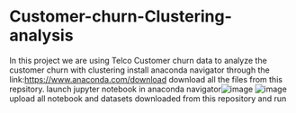 # Customer-churn-Clustering-analysis
In this project we are using Telco Customer churn data to analyze the customer churn with clustering
install anaconda navigator through the link:https://www.anaconda.com/download download all the files from this repsitory. launch jupyter notebook in anaconda navigator![image](https://github.com/Aakashtr23/MLTT-2-CUSTOMER-CHURN)
![image](https://github.com/Aakashtr23/MLTT-2-CUSTOMER-CHURN)
upload all notebook and datasets downloaded from this repository and run

